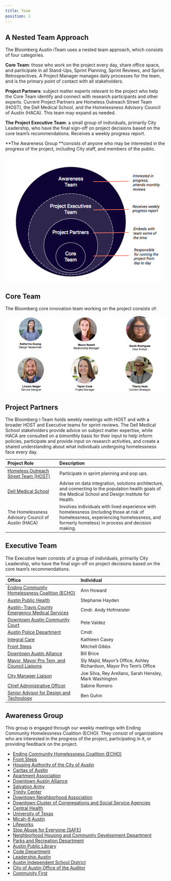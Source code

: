 ```yaml
---
title: Team
position: 1
---
```


## A Nested Team Approach
The Bloomberg Austin iTeam uses a nested team approach, which consists of four categories.

**Core Team**: those who work on the project every day, share office space, and participate in all Stand-Ups, Sprint Planning, Sprint Reviews, and Sprint Retrospectives. A Project Manager manages daily processes for the team, and is the primary point of contact with all stakeholders.

**Project Partners**: subject matter experts relevant to the project who help the Core Team identify and connect with research participants and other experts. Current Project Partners are Homeless Outreach Street Team (HOST), the Dell Medical School, and the Homelessness Advisory Council of Austin (HACA). This team may expand as needed. 

**The Project Executive Team**: a small group of individuals, primarily City Leadership, who have the final sign-off on project decisions based on the core team’s recommendations. Receives a weekly progress report.

**The Awareness Group **consists of anyone who may be interested in the progress of the project, including City staff, and members of the public. 

![Nested Teams Graphic](/assets/img/projects/bloomberg-iteam/iteam-nested-teams.png)


## Core Team
The Bloomberg core innovation team working on the project consists of:


![iTeam Core Team Photos](/assets/img/projects/bloomberg-iteam/iteam-team-pics.png)

## Project Partners
The Bloomberg i-Team holds weekly meetings with HOST and with a broader HOST and Executive teams for sprint reviews. The Dell Medical School stakeholders provide advice on subject matter expertise, while HACA are consulted on a bimonthly basis for their input to help inform policies, participate and provide input on research activities, and create a shared understanding about what individuals undergoing homelessness face every day.

Project Role	|Description|
:--	|:--	
[Homeless Outreach Street Team (HOST)](https://www.austintexas.gov/department/homelessness-outreach-team)|Participate in sprint planning and pop ups.
[Dell Medical School](https://dellmed.utexas.edu/)|Advise on data integration, solutions architecture, and connecting to the population health goals of the Medical School and Design Institute for Health.
The Homelessness Advisory Council of Austin (HACA)|Involves individuals with lived experience with homelessness (including those at risk of homelessness, experiencing homelessness, and formerly homeless) in process and decision making.



## Executive Team
The Executive team consists of a group of individuals, primarily City Leadership, who have the final sign-off on project decisions based on the core team’s recommendations.

Office	|Individual|
:--	|:--	
[Ending Community Homelessness Coalition (ECHO)](http://www.austinecho.org/)|Ann Howard
[Austin Public Health](http://www.austintexas.gov/department/about-austin-public-health)|Stephanie Hayden
[Austin-Travis County Emergency Medical Services](http://www.austintexas.gov/department/ems)|Cmdr. Andy Hofmeister
[Downtown Austin Community Court](http://www.austintexas.gov/department/community-court)|Pete Valdez
[Austin Police Department](http://www.austintexas.gov/department/police)|Cmdr. 
[Integral Care](http://www.integralcare.org/en/home/)|Kathleen Casey
[Front Steps](http://frontsteps.org/)|Mitchell Gibbs
[Downtown Austin Alliance](http://www.downtownaustin.com/)|Bill Brice
[Mayor, Mayor Pro Tem, and Council Liaisons](http://www.mayoradler.com/about-us-2/)|Sly Majid, Mayor’s Office, Ashley Richardson, Mayor Pro Tem’s Office
[City Manager Liaison](http://www.austintexas.gov/department/biographies)|Joe Silva, Rey Arellano, Sarah Hensley, Mark Washington
[Chief Administrative Officer](http://www.austintexas.gov/department/about-innovation-office)|Sabine Romero 
[Senior Advisor for Design and Technology](http://www.austintexas.gov/department/about-innovation-office)|Ben Guhin


## Awareness Group
This group is engaged through our weekly meetings with Ending Community Homelessness Coalition (ECHO). They consist of organizations who are interested in the progress of the project, participating in it, or providing feedback on the project.

* [Ending Community Homelessness Coalition (ECHO) ](http://www.austinecho.org/)
* [Front Steps ](http://frontsteps.org/)
* [Housing Authority of the City of Austin ](https://www.hacanet.org/)
* [Caritas of Austin ](https://www.caritasofaustin.org/)
* [Apartment Association ](https://www.austinaptassoc.com/)
* [Downtown Austin Alliance](http://www.downtownaustin.com/)
* [Salvation Army](http://salvationarmyaustin.org/)
* [Trinity Center](http://trinitycenteraustin.org/)
* [Downtown Neighborhood Association ](http://www.downtownaustin.org/)
* [Downtown Cluster of Congregations and Social Service Agencies](https://www.facebook.com/Downtown-Cluster-of-Congregations-and-Social-Service-Agencies-107312669292/)
* [Central Health ](http://www.centralhealth.net/)
* [University of Texas](https://www.utexas.edu/) 
* [Micah-6 Austin ](http://www.micah6austin.org/)
* [Lifeworks](http://www.lifeworksaustin.org/)
* [Stop Abuse for Everyone (SAFE)](http://www.safeaustin.org/)
* [Neighborhood Housing and Community Development Department ](http://www.austintexas.gov/department/housing)
* [Parks and Recreation Department ](http://www.austintexas.gov/department/parks-and-recreation)
* [Austin Public Library ](http://library.austintexas.gov/)
* [Code Department ](http://www.austintexas.gov/department/code)
* [Leadership Austin ](http://leadershipaustin.org/)
* [Austin Independent School District ](https://www.austinisd.org/)
* [City of Austin Office of the Auditor](http://www.austintexas.gov/department/auditor)
* [Community First](https://mlf.org/community-first/)


